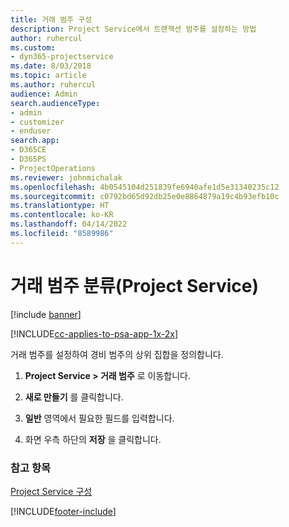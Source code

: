 ```yaml
---
title: 거래 범주 구성
description: Project Service에서 트랜잭션 범주를 설정하는 방법
author: ruhercul
ms.custom:
- dyn365-projectservice
ms.date: 8/03/2018
ms.topic: article
ms.author: ruhercul
audience: Admin
search.audienceType:
- admin
- customizer
- enduser
search.app:
- D365CE
- D365PS
- ProjectOperations
ms.reviewer: johnmichalak
ms.openlocfilehash: 4b0545104d251839fe6940afe1d5e31340235c12
ms.sourcegitcommit: c0792bd65d92db25e0e8864879a19c4b93efb10c
ms.translationtype: HT
ms.contentlocale: ko-KR
ms.lasthandoff: 04/14/2022
ms.locfileid: "8589986"
---
```

# <a name="configure-transaction-categories-project-service"></a>거래 범주 분류(Project Service)

[!include [banner](../includes/psa-now-project-operations.md)]

[!INCLUDE[cc-applies-to-psa-app-1x-2x](../includes/cc-applies-to-psa-app-1x-2x.md)]

거래 범주를 설정하여 경비 범주의 상위 집합을 정의합니다.  
  
1.  **Project Service > 거래 범주** 로 이동합니다.  
  
2.  **새로 만들기** 를 클릭합니다.  
  
3.  **일반** 영역에서 필요한 필드를 입력합니다.  
  
4.  화면 우측 하단의 **저장** 을 클릭합니다.  
  
### <a name="see-also"></a>참고 항목  
 [Project Service 구성](../psa/configure.md)


[!INCLUDE[footer-include](../includes/footer-banner.md)]
